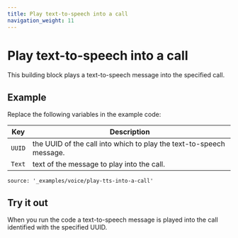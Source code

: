 ```yaml
---
title: Play text-to-speech into a call
navigation_weight: 11
---
```


# Play text-to-speech into a call

This building block plays a text-to-speech message into the specified call.

## Example

Replace the following variables in the example code:

Key |	Description
-- | --
`UUID` | the UUID of the call into which to play the text-to-speech message.
`Text` | text of the message to play into the call.


```building_blocks
source: '_examples/voice/play-tts-into-a-call'
```

## Try it out

When you run the code a text-to-speech message is played
into the call identified with the specified UUID.
